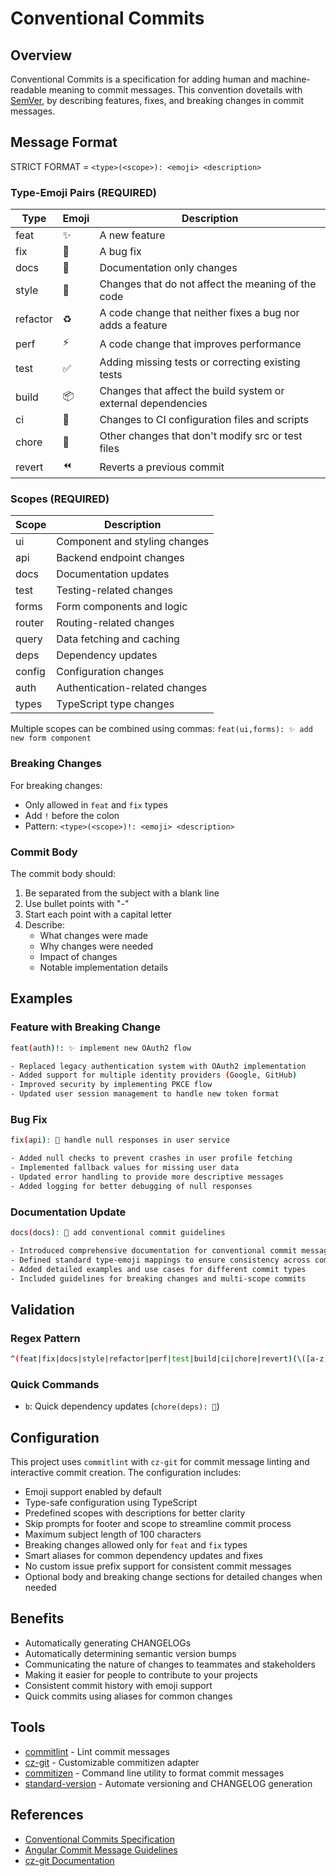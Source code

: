 # Conventional Commits

## Overview

Conventional Commits is a specification for adding human and machine-readable meaning to commit messages. This convention dovetails with [SemVer](https://semver.org/), by describing features, fixes, and breaking changes in commit messages.

## Message Format

STRICT FORMAT = `<type>(<scope>): <emoji> <description>`

### Type-Emoji Pairs (REQUIRED)

| Type     | Emoji | Description                                                   |
| -------- | ----- | ------------------------------------------------------------- |
| feat     | ✨    | A new feature                                                 |
| fix      | 🐛    | A bug fix                                                     |
| docs     | 📝    | Documentation only changes                                    |
| style    | 💄    | Changes that do not affect the meaning of the code            |
| refactor | ♻️    | A code change that neither fixes a bug nor adds a feature     |
| perf     | ⚡️   | A code change that improves performance                       |
| test     | ✅    | Adding missing tests or correcting existing tests             |
| build    | 📦    | Changes that affect the build system or external dependencies |
| ci       | 👷    | Changes to CI configuration files and scripts                 |
| chore    | 🔨    | Other changes that don't modify src or test files             |
| revert   | ⏪️   | Reverts a previous commit                                     |

### Scopes (REQUIRED)

| Scope  | Description                    |
| ------ | ------------------------------ |
| ui     | Component and styling changes  |
| api    | Backend endpoint changes       |
| docs   | Documentation updates          |
| test   | Testing-related changes        |
| forms  | Form components and logic      |
| router | Routing-related changes        |
| query  | Data fetching and caching      |
| deps   | Dependency updates             |
| config | Configuration changes          |
| auth   | Authentication-related changes |
| types  | TypeScript type changes        |

Multiple scopes can be combined using commas: `feat(ui,forms): ✨ add new form component`

### Breaking Changes

For breaking changes:

- Only allowed in `feat` and `fix` types
- Add `!` before the colon
- Pattern: `<type>(<scope>)!: <emoji> <description>`

### Commit Body

The commit body should:

1. Be separated from the subject with a blank line
2. Use bullet points with "-"
3. Start each point with a capital letter
4. Describe:
   - What changes were made
   - Why changes were needed
   - Impact of changes
   - Notable implementation details

## Examples

### Feature with Breaking Change

```sh
feat(auth)!: ✨ implement new OAuth2 flow

- Replaced legacy authentication system with OAuth2 implementation
- Added support for multiple identity providers (Google, GitHub)
- Improved security by implementing PKCE flow
- Updated user session management to handle new token format
```

### Bug Fix

```sh
fix(api): 🐛 handle null responses in user service

- Added null checks to prevent crashes in user profile fetching
- Implemented fallback values for missing user data
- Updated error handling to provide more descriptive messages
- Added logging for better debugging of null responses
```

### Documentation Update

```sh
docs(docs): 📝 add conventional commit guidelines

- Introduced comprehensive documentation for conventional commit message formatting
- Defined standard type-emoji mappings to ensure consistency across commits
- Added detailed examples and use cases for different commit types
- Included guidelines for breaking changes and multi-scope commits
```

## Validation

### Regex Pattern

```sh
^(feat|fix|docs|style|refactor|perf|test|build|ci|chore|revert)(\([a-z,]+\))(!)?:\s[✨🐛📝💄♻️⚡️✅📦👷🔨⏪️]\s.+$
```

### Quick Commands

- `b`: Quick dependency updates (`chore(deps): 🔨`)

## Configuration

This project uses `commitlint` with `cz-git` for commit message linting and interactive commit creation. The configuration includes:

- Emoji support enabled by default
- Type-safe configuration using TypeScript
- Predefined scopes with descriptions for better clarity
- Skip prompts for footer and scope to streamline commit process
- Maximum subject length of 100 characters
- Breaking changes allowed only for `feat` and `fix` types
- Smart aliases for common dependency updates and fixes
- No custom issue prefix support for consistent commit messages
- Optional body and breaking change sections for detailed changes when needed

## Benefits

- Automatically generating CHANGELOGs
- Automatically determining semantic version bumps
- Communicating the nature of changes to teammates and stakeholders
- Making it easier for people to contribute to your projects
- Consistent commit history with emoji support
- Quick commits using aliases for common changes

## Tools

- [commitlint](https://commitlint.js.org/) - Lint commit messages
- [cz-git](https://cz-git.qbb.sh/) - Customizable commitizen adapter
- [commitizen](https://commitizen.github.io/cz-cli/) - Command line utility to format commit messages
- [standard-version](https://github.com/conventional-changelog/standard-version) - Automate versioning and CHANGELOG generation

## References

- [Conventional Commits Specification](https://www.conventionalcommits.org/)
- [Angular Commit Message Guidelines](https://github.com/angular/angular/blob/master/CONTRIBUTING.md#-commit-message-guidelines)
- [cz-git Documentation](https://cz-git.qbb.sh/)
